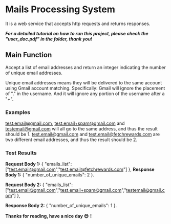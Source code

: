 # Mails Processing System

It is a web service that accepts http requests and returns responses. 

***For a detailed tutorial on how to run this project, please check the "user_doc.pdf" in the folder, thank you!***

## Main Function
Accept a list of email addresses and return an integer indicating the number of unique email addresses.

Unique email addresses means they will be delivered to the same account using Gmail account matching. Specifically: Gmail will ignore the placement of "." in the username. And it will ignore any portion of the username after a "+".

### Examples
test.email@gmail.com, test.email+spam@gmail.com and testemail@gmail.com will all go to the same address, and thus the result should be 1.
test.email@gmail.com and test.email@fetchrewards.com are two different email addresses, and thus the result should be 2.

### Test Results
**Request Body 1:**
{
  "emails_list":["test.email@gmail.com","test.email@fetchrewards.com"]
},
**Response Body 1:**
{
    "number_of_unique_emails": 2
}.

**Request Body 2:**
{
"emails_list":["test.email@gmail.com","test.email+spam@gmail.com","testemail@gmail.com"]
},

**Response Body 2:**
{
    "number_of_unique_emails": 1
}.

**Thanks for reading, have a nice day 😊！**


